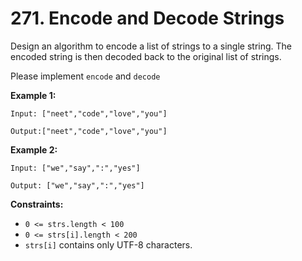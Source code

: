 # 271. Encode and Decode Strings
Design an algorithm to encode a list of strings to a single string. The encoded string is then decoded back to the original list of strings.

Please implement `encode` and `decode`

**Example 1:**
```
Input: ["neet","code","love","you"]

Output:["neet","code","love","you"]
```

**Example 2:**
```
Input: ["we","say",":","yes"]

Output: ["we","say",":","yes"]
```

**Constraints:**

-   `0 <= strs.length < 100`
-   `0 <= strs[i].length < 200`
-   `strs[i]` contains only UTF-8 characters.